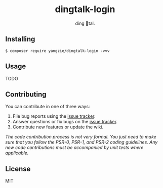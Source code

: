 <h1 align="center"> dingtalk-login </h1>

<p align="center"> ding tal.</p>


## Installing

```shell
$ composer require yangzie/dingtalk-login -vvv
```

## Usage

TODO

## Contributing

You can contribute in one of three ways:

1. File bug reports using the [issue tracker](https://github.com/yangzie/dingtalk-login/issues).
2. Answer questions or fix bugs on the [issue tracker](https://github.com/yangzie/dingtalk-login/issues).
3. Contribute new features or update the wiki.

_The code contribution process is not very formal. You just need to make sure that you follow the PSR-0, PSR-1, and PSR-2 coding guidelines. Any new code contributions must be accompanied by unit tests where applicable._

## License

MIT